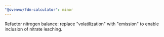 ```yaml
---
"@svenvw/fdm-calculator": minor
---
```


Refactor nitrogen balance: replace "volatilization" with "emission" to enable inclusion of nitrate leaching.
